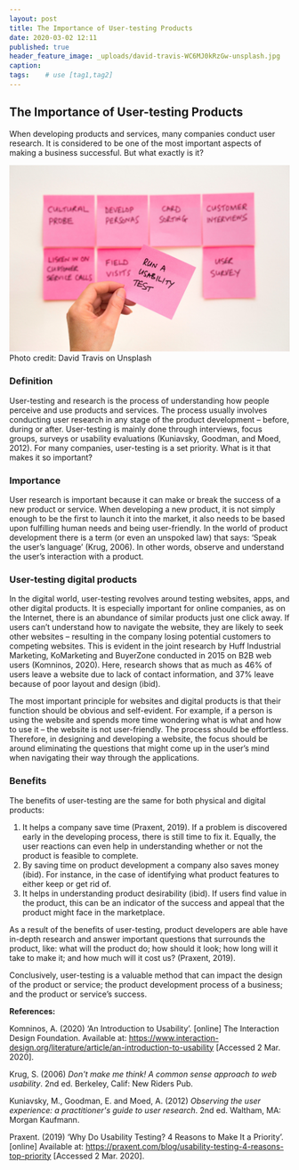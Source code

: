 ```yaml
---
layout: post
title: The Importance of User-testing Products
date: 2020-03-02 12:11
published: true
header_feature_image: _uploads/david-travis-WC6MJ0kRzGw-unsplash.jpg
caption:
tags:    # use [tag1,tag2]
---
```

## The Importance of User-testing Products

When developing products and services, many companies conduct user research. It is considered to be one of the most important aspects of making a business successful. But what exactly is it?

[![Usability](/_uploads/david-travis-WC6MJ0kRzGw-unsplash.jpg)](/_uploads/david-travis-WC6MJ0kRzGw-unsplash.jpg)
Photo credit: David Travis on Unsplash

### Definition

User-testing and research is the process of understanding how people perceive and use products and services. The process usually involves conducting user research in any stage of the product development – before, during or after. User-testing is mainly done through interviews, focus groups, surveys or usability evaluations (Kuniavsky, Goodman, and Moed, 2012). For many companies, user-testing is a set priority. What is it that makes it so important?

### Importance

User research is important because it can make or break the success of a new product or service. When developing a new product, it is not simply enough to be the first to launch it into the market, it also needs to be based upon fulfilling human needs and being user-friendly. In the world of product development there is a term (or even an unspoked law) that says: ‘Speak the user’s language’ (Krug, 2006). In other words, observe and understand the user’s interaction with a product.

### User-testing digital products

In the digital world, user-testing revolves around testing websites, apps, and other digital products. It is especially important for online companies, as on the Internet, there is an abundance of similar products just one click away. If users can’t understand how to navigate the website, they are likely to seek other websites – resulting in the company losing potential customers to competing websites. This is evident in the joint research by Huff Industrial Marketing, KoMarketing and BuyerZone conducted in 2015 on B2B web users (Komninos, 2020). Here, research shows that as much as 46% of users leave a website due to lack of contact information, and 37% leave because of poor layout and design (ibid).

The most important principle for websites and digital products is that their function should be obvious and self-evident. For example, if a person is using the website and spends more time wondering what is what and how to use it – the website is not user-friendly. The process should be effortless. Therefore, in designing and developing a website, the focus should be around eliminating the questions that might come up in the user’s mind when navigating their way through the applications.

### Benefits

The benefits of user-testing are the same for both physical and digital products:

1. It helps a company save time (Praxent, 2019). If a problem is discovered early in the developing process, there is still time to fix it. Equally, the user reactions can even help in understanding whether or not the product is feasible to complete.
2. By saving time on product development a company also saves money (ibid). For instance, in the case of identifying what product features to either keep or get rid of.
3. It helps in understanding product desirability (ibid). If users find value in the product, this can be an indicator of the success and appeal that the product might face in the marketplace.  

As a result of the benefits of user-testing, product developers are able have in-depth research and answer important questions that surrounds the product, like: what will the product do; how should it look; how long will it take to make it; and how much will it cost us? (Praxent, 2019).

Conclusively, user-testing is a valuable method that can impact the design of the product or service; the product development process of a business; and the product or service’s success.   


**References:**

Komninos, A. (2020) ‘An Introduction to Usability’. [online] The Interaction Design Foundation. Available at: https://www.interaction-design.org/literature/article/an-introduction-to-usability [Accessed 2 Mar. 2020].

Krug, S. (2006) _Don't make me think! A common sense approach to web usability_. 2nd ed. Berkeley, Calif: New Riders Pub.

Kuniavsky, M., Goodman, E. and Moed, A. (2012) _Observing the user experience: a practitioner's guide to user research_. 2nd ed. Waltham, MA: Morgan Kaufmann.

Praxent. (2019) ‘Why Do Usability Testing? 4 Reasons to Make It a Priority’. [online] Available at: https://praxent.com/blog/usability-testing-4-reasons-top-priority [Accessed 2 Mar. 2020].
